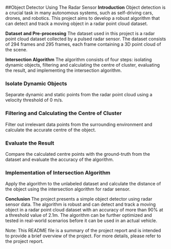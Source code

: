 ##Object Detector Using The Radar Sensor
**Introduction**
Object detection is a crucial task in many autonomous systems, such as self-driving cars, drones, and robotics. This project aims to develop a robust algorithm that can detect and track a moving object in a radar point cloud dataset.

**Dataset and Pre-processing**
The dataset used in this project is a radar point cloud dataset collected by a pulsed radar sensor. The dataset consists of 294 frames and 295 frames, each frame containing a 3D point cloud of the scene.

**Intersection Algorithm**
The algorithm consists of four steps: isolating dynamic objects, filtering and calculating the centre of cluster, evaluating the result, and implementing the intersection algorithm.

### Isolate Dynamic Objects
Separate dynamic and static points from the radar point cloud using a velocity threshold of 0 m/s.

### Filtering and Calculating the Centre of Cluster
Filter out irrelevant data points from the surrounding environment and calculate the accurate centre of the object.

### Evaluate the Result
Compare the calculated centre points with the ground-truth from the dataset and evaluate the accuracy of the algorithm.

### Implementation of Intersection Algorithm
Apply the algorithm to the unlabeled dataset and calculate the distance of the object using the intersection algorithm for radar sensor.

**Conclusion**
The project presents a simple object detector using radar sensor data. The algorithm is robust and can detect and track a moving object in a radar point cloud dataset with an accuracy of more than 90% at a threshold value of 2.1m. The algorithm can be further optimized and tested in real-world scenarios before it can be used in an actual vehicle.



Note: This README file is a summary of the project report and is intended to provide a brief overview of the project. For more details, please refer to the project report.
